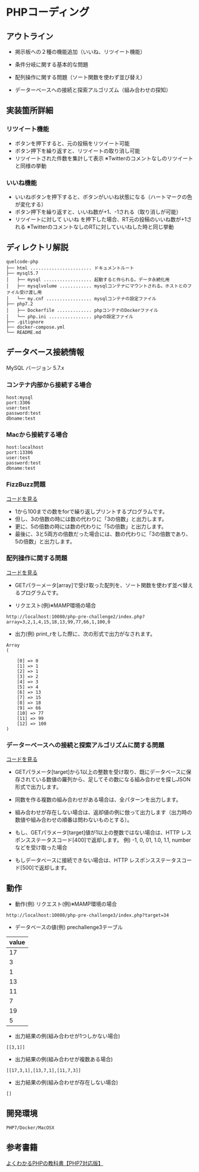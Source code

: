 # PHPコーディング

## アウトライン
- 掲示板への２種の機能追加（いいね、リツイート機能）

- 条件分岐に関する基本的な問題

- 配列操作に関する問題（ソート関数を使わず並び替え）

- データーベースへの接続と探索アルゴリズム（組み合わせの探知）

## 実装箇所詳細

### リツイート機能
- ボタンを押下すると、元の投稿をリツイート可能
- ボタン押下を繰り返すと、リツイートの取り消し可能
- リツイートされた件数を集計して表示
※Twitterのコメントなしのリツイートと同様の挙動

### いいね機能
- いいねボタンを押下すると、ボタンがいいね状態になる（ハートマークの色が変化する）
- ボタン押下を繰り返すと、いいね数が+1、-1される（取り消しが可能）
- リツイートに対して いいね を押下した場合、RT元の投稿のいいね数が+1される
※TwitterのコメントなしのRTに対していいねした時と同じ挙動

## ディレクトリ解説

```
quelcode-php
├── html ....................... ドキュメントルート
├── mysql5.7
│   ├── mysql .................. 起動すると作られる。データ永続化用
│   ├── mysqlvolume ............ mysqlコンテナにマウントされる。ホストとのファイル受け渡し用
│   └── my.cnf ................. mysqlコンテナの設定ファイル
├── php7.2
│   ├── Dockerfile ............. phpコンテナのDockerファイル
│   └── php.ini ................ phpの設定ファイル
├── .gitignore
├── docker-compose.yml
└── README.md
```

## データベース接続情報
MySQL バージョン 5.7.x


### コンテナ内部から接続する場合
```
host:mysql
port:3306
user:test
password:test
dbname:test
```

### Macから接続する場合
```
host:localhost
port:13306
user:test
password:test
dbname:test
```


### FizzBuzz問題

[コードを見る](https://github.com/RYU1030/quelcode-php/blob/master/html/php-pre-challenge1/index.php)

- 1から100までの数をforで繰り返しプリントするプログラムです。
- 但し、3の倍数の時には数の代わりに「3の倍数」と出力します。
- 更に、5の倍数の時には数の代わりに「5の倍数」と出力します。
- 最後に、3と5両方の倍数だった場合には、数の代わりに「3の倍数であり、5の倍数」と出力します。


### 配列操作に関する問題

[コードを見る](https://github.com/RYU1030/quelcode-php/blob/master/html/php-pre-challenge2/index.php)

- GETパラーメータ[array]で受け取った配列を、ソート関数を使わず並べ替えるプログラムです。

- リクエスト(例)※MAMP環境の場合
```
http://localhost:10080/php-pre-challenge2/index.php?array=3,2,1,4,15,18,13,99,77,66,1,100,0
```


- 出力(例)
print_rをした際に、次の形式で出力がなされます。

```
Array
(

    [0] => 0
    [1] => 1
    [2] => 1
    [3] => 2
    [4] => 3
    [5] => 4
    [6] => 13
    [7] => 15
    [8] => 18
    [9] => 66
    [10] => 77
    [11] => 99
    [12] => 100
)
```
### データーベースへの接続と探索アルゴリズムに関する問題 

[コードを見る](https://github.com/RYU1030/quelcode-php/tree/master/html/php-pre-challenge3)

- GETパラメータ[target]から1以上の整数を受け取り、既にデータベースに保存されている数値の羅列から、足してその数になる組み合わせを探しJSON形式で出力します。
- 同数を作る複数の組み合わせがある場合は、全パターンを出力します。
- 組み合わせが存在しない場合は、返却値の例に倣って出力します（出力時の数値や組み合わせの順番は問わないものとする）。

- もし、GETパラメータ[target]値が1以上の整数ではない場合は、HTTP レスポンスステータスコード[400]で返却します。
例) -1,  0, 01, 1.0, 1.1,  number などを受け取った場合

- もしデータベースに接続できない場合は、HTTP レスポンスステータスコード[500]で返却します。

## 動作

- 動作(例)
リクエスト(例)※MAMP環境の場合
```
http://localhost:10080/php-pre-challenge3/index.php?target=34
```

- データベースの値(例)
prechallenge3テーブル

|value|
|:--|
|17|
|3|
|1|
|13|
|11|
|7|
|19|
|5|

- 出力結果の例(組み合わせが1つしかない場合)
```
[[3,1]]
```
- 出力結果の例(組み合わせが複数ある場合)
```
[[17,3,1],[13,7,1],[11,7,3]]
```
- 出力結果の例(組み合わせが存在しない場合)
```
[]
```

## 開発環境
```
PHP7/Docker/MacOSX
```

## 参考書籍
<a href="https://www.amazon.co.jp/%E3%82%88%E3%81%8F%E3%82%8F%E3%81%8B%E3%82%8BPHP%E3%81%AE%E6%95%99%E7%A7%91%E6%9B%B8-%E3%80%90PHP7%E5%AF%BE%E5%BF%9C%E7%89%88%E3%80%91-%E6%95%99%E7%A7%91%E6%9B%B8%E3%82%B7%E3%83%AA%E3%83%BC%E3%82%BA-%E3%81%9F%E3%81%AB%E3%81%90%E3%81%A1-%E3%81%BE%E3%81%93%E3%81%A8-ebook/dp/B07C3QQKTX/">よくわかるPHPの教科書【PHP7対応版】</a>
